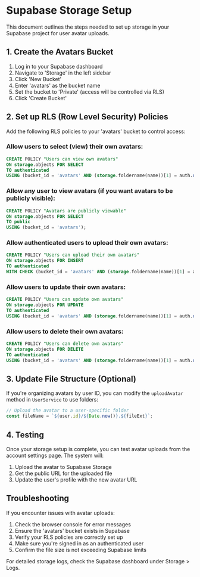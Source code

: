 # Supabase Storage Setup

This document outlines the steps needed to set up storage in your Supabase project for user avatar uploads.

## 1. Create the Avatars Bucket

1. Log in to your Supabase dashboard
2. Navigate to 'Storage' in the left sidebar
3. Click 'New Bucket'
4. Enter 'avatars' as the bucket name
5. Set the bucket to 'Private' (access will be controlled via RLS)
6. Click 'Create Bucket'

## 2. Set up RLS (Row Level Security) Policies

Add the following RLS policies to your 'avatars' bucket to control access:

### Allow users to select (view) their own avatars:

```sql
CREATE POLICY "Users can view own avatars"
ON storage.objects FOR SELECT
TO authenticated
USING (bucket_id = 'avatars' AND (storage.foldername(name))[1] = auth.uid()::text);
```

### Allow any user to view avatars (if you want avatars to be publicly visible):

```sql
CREATE POLICY "Avatars are publicly viewable"
ON storage.objects FOR SELECT
TO public
USING (bucket_id = 'avatars');
```

### Allow authenticated users to upload their own avatars:

```sql
CREATE POLICY "Users can upload their own avatars"
ON storage.objects FOR INSERT
TO authenticated
WITH CHECK (bucket_id = 'avatars' AND (storage.foldername(name))[1] = auth.uid()::text);
```

### Allow users to update their own avatars:

```sql
CREATE POLICY "Users can update own avatars"
ON storage.objects FOR UPDATE
TO authenticated
USING (bucket_id = 'avatars' AND (storage.foldername(name))[1] = auth.uid()::text);
```

### Allow users to delete their own avatars:

```sql
CREATE POLICY "Users can delete own avatars"
ON storage.objects FOR DELETE
TO authenticated
USING (bucket_id = 'avatars' AND (storage.foldername(name))[1] = auth.uid()::text);
```

## 3. Update File Structure (Optional)

If you're organizing avatars by user ID, you can modify the `uploadAvatar` method in `UserService` to use folders:

```typescript
// Upload the avatar to a user-specific folder
const fileName = `${user.id}/${Date.now()}.${fileExt}`;
```

## 4. Testing

Once your storage setup is complete, you can test avatar uploads from the account settings page. The system will:

1. Upload the avatar to Supabase Storage
2. Get the public URL for the uploaded file
3. Update the user's profile with the new avatar URL

## Troubleshooting

If you encounter issues with avatar uploads:

1. Check the browser console for error messages
2. Ensure the 'avatars' bucket exists in Supabase
3. Verify your RLS policies are correctly set up
4. Make sure you're signed in as an authenticated user
5. Confirm the file size is not exceeding Supabase limits

For detailed storage logs, check the Supabase dashboard under Storage > Logs.
